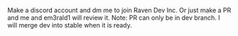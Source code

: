 Make a discord account and dm me to join Raven Dev Inc. Or just make a PR and me and em3rald1 will review it.
Note: PR can only be in dev branch. I will merge dev into stable when it is ready.
